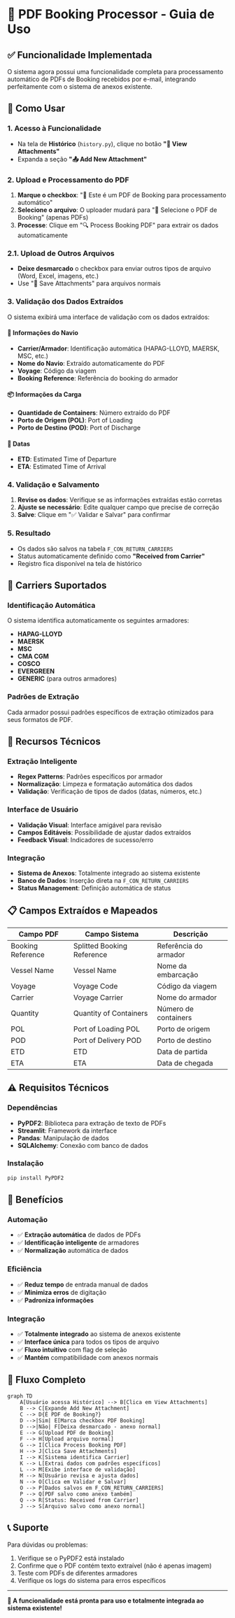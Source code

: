 # 📄 PDF Booking Processor - Guia de Uso

## ✅ Funcionalidade Implementada

O sistema agora possui uma funcionalidade completa para processamento automático de PDFs de Booking recebidos por e-mail, integrando perfeitamente com o sistema de anexos existente.

## 🚀 Como Usar

### 1. **Acesso à Funcionalidade**
- Na tela de **Histórico** (`history.py`), clique no botão **"📎 View Attachments"**
- Expanda a seção **"📤 Add New Attachment"**

### 2. **Upload e Processamento do PDF**
1. **Marque o checkbox**: "📄 Este é um PDF de Booking para processamento automático"
2. **Selecione o arquivo**: O uploader mudará para "📄 Selecione o PDF de Booking" (apenas PDFs)
3. **Processe**: Clique em "🔍 Process Booking PDF" para extrair os dados automaticamente

### 2.1. **Upload de Outros Arquivos**
- **Deixe desmarcado** o checkbox para enviar outros tipos de arquivo (Word, Excel, imagens, etc.)
- Use "💾 Save Attachments" para arquivos normais

### 3. **Validação dos Dados Extraídos**
O sistema exibirá uma interface de validação com os dados extraídos:

#### **🚢 Informações do Navio**
- **Carrier/Armador**: Identificação automática (HAPAG-LLOYD, MAERSK, MSC, etc.)
- **Nome do Navio**: Extraído automaticamente do PDF
- **Voyage**: Código da viagem
- **Booking Reference**: Referência do booking do armador

#### **📦 Informações da Carga**
- **Quantidade de Containers**: Número extraído do PDF
- **Porto de Origem (POL)**: Port of Loading
- **Porto de Destino (POD)**: Port of Discharge

#### **📅 Datas**
- **ETD**: Estimated Time of Departure
- **ETA**: Estimated Time of Arrival

### 4. **Validação e Salvamento**
1. **Revise os dados**: Verifique se as informações extraídas estão corretas
2. **Ajuste se necessário**: Edite qualquer campo que precise de correção
3. **Salve**: Clique em "✅ Validar e Salvar" para confirmar

### 5. **Resultado**
- Os dados são salvos na tabela `F_CON_RETURN_CARRIERS`
- Status automaticamente definido como **"Received from Carrier"**
- Registro fica disponível na tela de histórico

## 🎯 Carriers Suportados

### **Identificação Automática**
O sistema identifica automaticamente os seguintes armadores:

- **HAPAG-LLOYD**
- **MAERSK** 
- **MSC**
- **CMA CGM**
- **COSCO**
- **EVERGREEN**
- **GENERIC** (para outros armadores)

### **Padrões de Extração**
Cada armador possui padrões específicos de extração otimizados para seus formatos de PDF.

## 🔧 Recursos Técnicos

### **Extração Inteligente**
- **Regex Patterns**: Padrões específicos por armador
- **Normalização**: Limpeza e formatação automática dos dados
- **Validação**: Verificação de tipos de dados (datas, números, etc.)

### **Interface de Usuário**
- **Validação Visual**: Interface amigável para revisão
- **Campos Editáveis**: Possibilidade de ajustar dados extraídos
- **Feedback Visual**: Indicadores de sucesso/erro

### **Integração**
- **Sistema de Anexos**: Totalmente integrado ao sistema existente
- **Banco de Dados**: Inserção direta na `F_CON_RETURN_CARRIERS`
- **Status Management**: Definição automática de status

## 📋 Campos Extraídos e Mapeados

| Campo PDF | Campo Sistema | Descrição |
|-----------|---------------|-----------|
| Booking Reference | Splitted Booking Reference | Referência do armador |
| Vessel Name | Vessel Name | Nome da embarcação |
| Voyage | Voyage Code | Código da viagem |
| Carrier | Voyage Carrier | Nome do armador |
| Quantity | Quantity of Containers | Número de containers |
| POL | Port of Loading POL | Porto de origem |
| POD | Port of Delivery POD | Porto de destino |
| ETD | ETD | Data de partida |
| ETA | ETA | Data de chegada |

## ⚠️ Requisitos Técnicos

### **Dependências**
- **PyPDF2**: Biblioteca para extração de texto de PDFs
- **Streamlit**: Framework da interface
- **Pandas**: Manipulação de dados
- **SQLAlchemy**: Conexão com banco de dados

### **Instalação**
```bash
pip install PyPDF2
```

## 🎉 Benefícios

### **Automação**
- ✅ **Extração automática** de dados de PDFs
- ✅ **Identificação inteligente** de armadores
- ✅ **Normalização** automática de dados

### **Eficiência**
- ✅ **Reduz tempo** de entrada manual de dados
- ✅ **Minimiza erros** de digitação
- ✅ **Padroniza informações**

### **Integração**
- ✅ **Totalmente integrado** ao sistema de anexos existente
- ✅ **Interface única** para todos os tipos de arquivo
- ✅ **Fluxo intuitivo** com flag de seleção
- ✅ **Mantém** compatibilidade com anexos normais

## 🔄 Fluxo Completo

```mermaid
graph TD
    A[Usuário acessa Histórico] --> B[Clica em View Attachments]
    B --> C[Expande Add New Attachment]
    C --> D{É PDF de Booking?}
    D -->|Sim| E[Marca checkbox PDF Booking]
    D -->|Não| F[Deixa desmarcado - anexo normal]
    E --> G[Upload PDF de Booking]
    F --> H[Upload arquivo normal]
    G --> I[Clica Process Booking PDF]
    H --> J[Clica Save Attachments]
    I --> K[Sistema identifica Carrier]
    K --> L[Extrai dados com padrões específicos]
    L --> M[Exibe interface de validação]
    M --> N[Usuário revisa e ajusta dados]
    N --> O[Clica em Validar e Salvar]
    O --> P[Dados salvos em F_CON_RETURN_CARRIERS]
    P --> Q[PDF salvo como anexo também]
    Q --> R[Status: Received from Carrier]
    J --> S[Arquivo salvo como anexo normal]
```

## 📞 Suporte

Para dúvidas ou problemas:
1. Verifique se o PyPDF2 está instalado
2. Confirme que o PDF contém texto extraível (não é apenas imagem)
3. Teste com PDFs de diferentes armadores
4. Verifique os logs do sistema para erros específicos

---

**🎯 A funcionalidade está pronta para uso e totalmente integrada ao sistema existente!**
